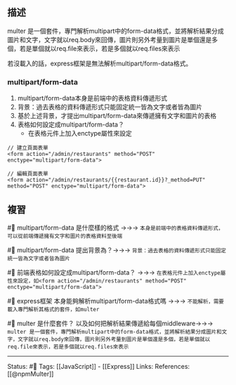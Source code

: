 ## 描述
multer 是一個套件，專門解析multipart中的form-data格式，並將解析結果分成圖片和文字，文字就以req.body來回傳，圖片則另外考量到圖片是單個還是多個，若是單個就以req.file來表示，若是多個就以req.files來表示

若沒載入的話，express框架是無法解析multipart/form-data格式。

### multipart/form-data
1. multipart/form-data本身是前端中的表格資料傳遞形式
2. 背景：過去表格的資料傳遞形式只能固定統一皆為文字或者皆為圖片
3. 基於上述背景，才提出multipart/form-data來傳遞擁有文字和圖片的表格
4. 表格如何設定成multipart/form-data？
	- 在表格元件上加入enctype屬性來設定

```
// 建立頁面表單
<form action="/admin/restaurants" method="POST" enctype="multipart/form-data">
```


```
// 編輯頁面表單
<form action="/admin/restaurants/{{restaurant.id}}?_method=PUT" method="POST" enctype="multipart/form-data">
```
## 複習
#🧠 multipart/form-data 是什麼樣的格式 ->->-> `本身是前端中的表格資料傳遞形式，可以從前端傳遞擁有文字和圖片的表格資料至後端`
<!--SR:!2022-07-07,10,250-->
#🧠 multipart/form-data  提出背景為？->->-> `背景：過去表格的資料傳遞形式只能固定統一皆為文字或者皆為圖片`
<!--SR:!2022-07-06,9,250-->

#🧠 前端表格如何設定成multipart/form-data？ ->->-> `在表格元件上加入enctype屬性來設定，如<form action="/admin/restaurants" method="POST" enctype="multipart/form-data">`
<!--SR:!2022-07-07,10,250-->

#🧠 express框架 本身能夠解析multipart/form-data格式嗎 ->->-> `不能解析，需要載入專門解析其格式的套件，如multer`
<!--SR:!2022-07-07,10,250-->

#🧠 multer 是什麼套件？ 以及如何把解析結果傳遞給每個middleware->->-> `multer 是一個套件，專門解析multipart中的form-data格式，並將解析結果分成圖片和文字，文字就以req.body來回傳，圖片則另外考量到圖片是單個還是多個，若是單個就以req.file來表示，若是多個就以req.files來表示`
<!--SR:!2022-07-15,13,230-->

---
Status: #🌱 
Tags:
[[JavaScript]] - [[Express]]
Links:
References:
[[@npmMulter]]